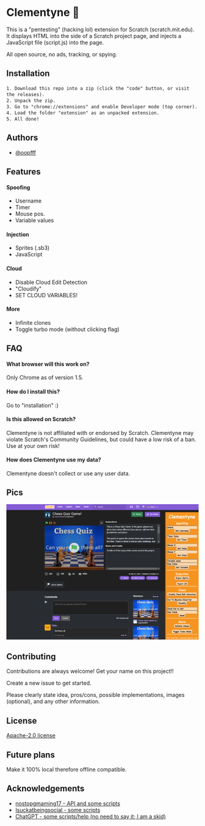 
# Clementyne 🍊

This is a "pentesting" (hacking lol) extension for Scratch (scratch.mit.edu). It displays HTML into the side of a Scratch project page, and injects a JavaScript file (script.js) into the page.

All open source, no ads, tracking, or spying.

## Installation

    1. Download this repo into a zip (click the "code" button, or visit the releases).
    2. Unpack the zip.
    3. Go to "chrome://extensions" and enable Developer mode (top corner).
    4. Load the folder "extension" as an unpacked extension.
    5. All done!
## Authors

- [@oopfff](https://www.github.com/oopfff)


## Features

#### Spoofing
- Username
- Timer
- Mouse pos.
- Variable values

#### Injection
- Sprites (.sb3)
- JavaScript

#### Cloud
- Disable Cloud Edit Detection
- "Cloudify"
- SET CLOUD VARIABLES!

#### More
- Infinite clones
- Toggle turbo mode (without clicking flag)
## FAQ

#### What browser will this work on?

Only Chrome as of version 1.5.

#### How do I install this?

Go to "installation" :)

#### Is this allowed on Scratch?

Clementyne is not affiliated with or endorsed by Scratch. Clementyne may violate Scratch's Community Guidelines, but could have a low risk of a ban. Use at your own risk!

#### How does Clementyne use my data?

Clementyne doesn't collect or use any user data.

## Pics

![screenshot](https://github.com/oopfff/clementyne/blob/main/extension/images/screeny.png?raw=true)


## Contributing

Contributions are always welcome! Get your name on this project!!

Create a new issue to get started.

Please clearly state idea, pros/cons, possible implementations, images (optional), and any other information.
## License

[Apache-2.0 license](https://github.com/oopfff/clementyne?tab=Apache-2.0-1-ov-file#Apache-2.0-1-ov-file)

## Future plans

Make it 100% local therefore offline compatible.

## Acknowledgements

 - [nostopgmaming17 - API and some scripts](https://github.com/nostopgmaming17/scratchSploit)
 - [Isuckatbeingsocial - some scripts](https://github.com/Isuckatbeingsocial/nvn/blob/main/MAIN.js)
 - [ChatGPT - some scripts/help (no need to say it; I am a skid)](https://chat.com/)
